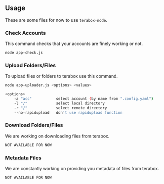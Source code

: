 
## Usage
These  are some files for now to use `terabox-node`.

### Check Accounts
This command checks that your accounts are finely working or not.
```bash
node app-check.js
```

### Upload Folders/Files
To upload files or folders to terabox use this command.
```bash
node app-uploader.js <options> <values>
```
```bash
<options>
    -a "acc"           select account (by name from ".config.yaml")
    -l "/"             select local directory
    -r "/"             select remote directory
    --no-rapidupload   don't use rapidupload function
```

### Download Folders/Files
We are working on downloading files from terabox.
```bash
NOT AVAILABLE FOR NOW
```

### Metadata Files
We are constantly working on providing you metadata of files from terabox.
```bash
NOT AVAILABLE FOR NOW
```
